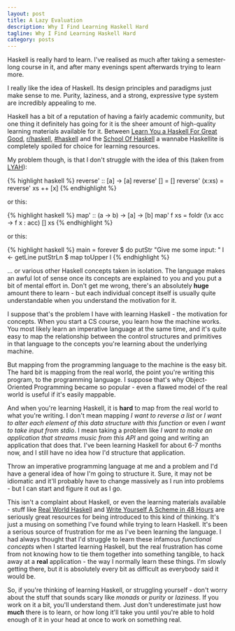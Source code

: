 ```yaml
---
layout: post
title: A Lazy Evaluation
description: Why I Find Learning Haskell Hard
tagline: Why I Find Learning Haskell Hard
category: posts
---
```


Haskell is really hard to learn. I've realised as much after taking a semester-long course in it, and after many evenings spent afterwards trying to learn more.

I really like the idea of Haskell. Its design principles and paradigms just make sense to me. Purity, laziness, and a strong, expressive type system are incredibly appealing to me.

Haskell has a bit of a reputation of having a fairly academic community, but one thing it definitely has going for it is the sheer amount of high-quality learning materials available for it. Between [Learn You a Haskell For Great Good](http://learnyouahaskell.com), [r/haskell](http://reddit.com/r/haskell), [#haskell](http://www.haskell.org/haskellwiki/IRC_channel) and the [School Of Haskell](https://www.fpcomplete.com/school) a wannabe Haskellite is completely spoiled for choice for learning resources.

My problem though, is that I don't struggle with the idea of this (taken from [LYAH](http://learnyouahaskell.com)):

{% highlight haskell %}
reverse' :: [a] -> [a]
reverse' [] = []
reverse' (x:xs) = reverse' xs ++ [x]
{% endhighlight %}

or this:

{% highlight haskell %}
map' :: (a -> b) -> [a] -> [b]
map' f xs = foldr (\x acc -> f x : acc) [] xs
{% endhighlight %}

or this:

{% highlight haskell %}
main = forever $ do
    putStr "Give me some input: "
    l <- getLine
    putStrLn $ map toUpper l
{% endhighlight %}

... or various other Haskell concepts taken in isolation. The language makes an awful lot of sense once its concepts are explained to you and you put a bit of mental effort in. Don't get me wrong, there's an absolutely **huge** amount there to learn - but each individual concept itself is usually quite understandable when you understand the motivation for it.

I suppose that's the problem I have with learning Haskell - the motivation for concepts. When you start a CS course, you learn how the machine works. You most likely learn an imperative language at the same time, and it's quite easy to map the relationship between the control structures and primitives in that language to the concepts you're learning about the underlying machine.

But mapping from the programming language to the machine is the easy bit. The hard bit is mapping from the real world, the point you're writing this program, to the programming language. I suppose that's why Object-Oriented Programming became so popular - even a flawed model of the real world is useful if it's easily mappable.

And when you're learning Haskell, it is **hard** to map from the real world to what you're writing. I don't mean mapping *I want to reverse a list* or *I want to alter each element of this data structure with this function* or even *I want to take input from stdio*. I mean taking a problem like *I want to make an application that streams music from this API* and going and writing an application that does that. I've been learning Haskell for about 6-7 months now, and I still have no idea how I'd structure that application.

Throw an imperative programming language at me and a problem and I'd have a general idea of how I'm going to structure it. Sure, it may not be idiomatic and it'll probably have to change massively as I run into problems - but I can start and figure it out as I go.

This isn't a complaint about Haskell, or even the learning materials available - stuff like [Real World Haskell](http://book.realworldhaskell.org/) and [Write Yourself A Scheme in 48 Hours](http://jonathan.tang.name/files/scheme_in_48/tutorial/overview.html) are seriously great resources for being introduced to this kind of thinking. It's just a musing on something I've found while trying to learn Haskell. It's been a serious source of frustration for me as I've been learning the language. I had always thought that I'd struggle to learn these infamous *functional concepts* when I started learning Haskell, but the real frustration has come from not knowing how to tie them together into something tangible, to hack away at a **real** application - the way I normally learn these things. I'm slowly getting there, but it is absolutely every bit as difficult as everybody said it would be.

So, if you're thinking of learning Haskell, or struggling yourself - don't worry about the stuff that sounds scary like *monads* or *purity* or *laziness*. If you work on it a bit, you'll understand them. Just don't underestimate just how **much** there is to learn, or how long it'll take you until you're able to hold enough of it in your head at once to work on something real.

